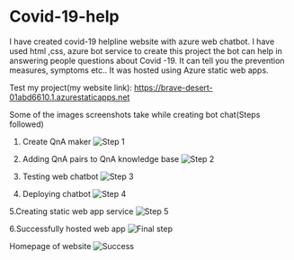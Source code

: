 # Covid-19-help
I have created covid-19 helpline website with azure web chatbot. I have used html ,css, azure bot service to create this project the bot can help in answering people questions about Covid -19. It can tell you the prevention measures, symptoms etc..
It was hosted using Azure static web apps.


Test my project(my website link): https://brave-desert-01abd6610.1.azurestaticapps.net

Some of the images screenshots take while creating bot chat(Steps followed)

1. Create QnA maker
![Step 1](https://user-images.githubusercontent.com/82353671/178322612-f71f6ce6-f78e-42eb-a57f-4805977977a0.jpg)


2. Adding QnA pairs to QnA knowledge base
![Step 2](https://user-images.githubusercontent.com/82353671/178322765-f2d8a103-96ee-4ca4-8d4e-c5c912ae52fd.jpg)


3. Testing web chatbot
![Step 3](https://user-images.githubusercontent.com/82353671/178322861-f8c5fcd0-1631-4581-beef-a42a6d49977b.jpg)


4. Deploying chatbot
![Step 4](https://user-images.githubusercontent.com/82353671/178323014-a8bc9318-d157-4c58-803d-a1ceeb8dc813.jpg)


5.Creating static web app service
![Step 5](https://user-images.githubusercontent.com/82353671/178324794-3839c3e0-35b5-420d-abb7-7ff8d8456d29.jpg)


6.Successfully hosted web app
![Final step](https://user-images.githubusercontent.com/82353671/178323092-fe3ff821-4de9-4567-a418-94142c11023c.jpg)


Homepage of website
![Success](https://user-images.githubusercontent.com/82353671/178323280-1d0a2aa2-f2db-42f1-b6ca-839569867450.jpg)
